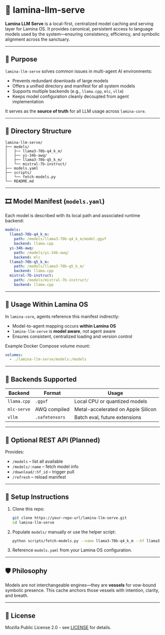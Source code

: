 # 🧱 lamina-llm-serve

**Lamina LLM Serve** is a local-first, centralized model caching and serving layer for Lamina OS. It provides canonical, persistent access to language models used by the system—ensuring consistency, efficiency, and symbolic alignment across the sanctuary.

---

## 🌱 Purpose

`lamina-llm-serve` solves common issues in multi-agent AI environments:

* Prevents redundant downloads of large models
* Offers a unified directory and manifest for all system models
* Supports multiple backends (e.g., `llama.cpp`, `mlc`, `vllm`)
* Keeps model configuration cleanly decoupled from agent implementation

It serves as the **source of truth** for all LLM usage across `lamina-core`.

---

## 🤩 Directory Structure

```
lamina-llm-serve/
├── models/
│   ├── llama3-70b-q4_k_m/
│   ├── yi-34b-awq/
│   ├── llama3-70b-q5_k_m/
│   └── mistral-7b-instruct/
├── models.yaml
├── scripts/
│   └── fetch-models.py
└── README.md
```

---

## 🎞️ Model Manifest (`models.yaml`)

Each model is described with its local path and associated runtime backend:

```yaml
models:
  llama3-70b-q4_k_m:
    path: /models/llama3-70b-q4_k_m/model.gguf
    backend: llama.cpp
  yi-34b-awq:
    path: /models/yi-34b-awq/
    backend: mlc
  llama3-70b-q5_k_m:
    path: /models/llama3-70b-q5_k_m/
    backend: llama.cpp
  mistral-7b-instruct:
    path: /models/mistral-7b-instruct/
    backend: llama.cpp
```

---

## 💠 Usage Within Lamina OS

In `lamina-core`, agents reference this manifest indirectly:

* Model-to-agent mapping occurs **within Lamina OS**
* `lamina-llm-serve` is **model aware**, not agent aware
* Ensures consistent, centralized loading and version control

Example Docker Compose volume mount:

```yaml
volumes:
  - ./lamina-llm-serve/models:/models
```

---

## 🔧 Backends Supported

| Backend     | Format         | Usage                              |
| ----------- | -------------- | ---------------------------------- |
| `llama.cpp` | `.gguf`        | Local CPU or quantized models      |
| `mlc-serve` | AWQ compiled   | Metal-accelerated on Apple Silicon |
| `vllm`      | `.safetensors` | Batch eval, future extensions      |

---

## 🧪 Optional REST API (Planned)

Provides:

* `/models` – list all available
* `/models/:name` – fetch model info
* `/download/:hf_id` – trigger pull
* `/refresh` – reload manifest

---

## 🥐 Setup Instructions

1. Clone this repo:

   ```bash
   git clone https://your-repo-url/lamina-llm-serve.git
   cd lamina-llm-serve
   ```

2. Populate `models/` manually or use the helper script:

   ```bash
   python scripts/fetch-models.py --name llama3-70b-q4_k_m --hf llama3-70b
   ```

3. Reference `models.yaml` from your Lamina OS configuration.

---

## 🛡️ Philosophy

Models are not interchangeable engines—they are **vessels** for vow-bound symbolic presence. This cache anchors those vessels with intention, clarity, and breath.

---

## 📜 License

Mozilla Public License 2.0 - see [LICENSE](../../LICENSE) for details.

